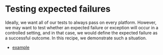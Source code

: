 # Testing expected failures

Ideally, we want all of our tests to always pass on every platform. However, we
may want to test whether an expected failure or exception will occur in a
controlled setting, and in that case, we would define the expected failure as a
successful outcome. In this recipe, we demonstrate such a situation.


- [example](example/)

